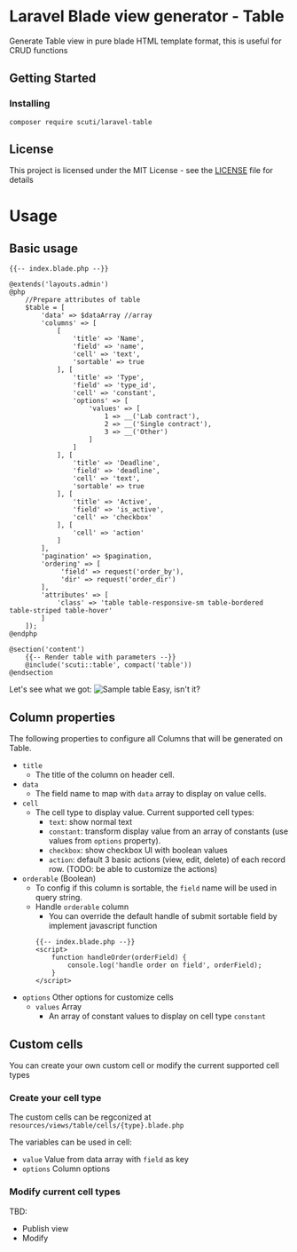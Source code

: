 # Laravel Blade view generator - Table

Generate Table view in pure blade HTML template format, this is useful for CRUD functions

## Getting Started

### Installing


```
composer require scuti/laravel-table
```

## License

This project is licensed under the MIT License - see the [LICENSE](LICENSE) file for details

# Usage
## Basic usage

```blade
{{-- index.blade.php --}}

@extends('layouts.admin')
@php
    //Prepare attributes of table
    $table = [
        'data' => $dataArray //array
        'columns' => [
            [
                'title' => 'Name',
                'field' => 'name',
                'cell' => 'text',
                'sortable' => true
            ], [
                'title' => 'Type',
                'field' => 'type_id',
                'cell' => 'constant',
                'options' => [
                    'values' => [
                        1 => __('Lab contract'),
                        2 => __('Single contract'),
                        3 => __('Other')
                    ]
                ]
            ], [
                'title' => 'Deadline',
                'field' => 'deadline',
                'cell' => 'text',
                'sortable' => true
            ], [
                'title' => 'Active',
                'field' => 'is_active',
                'cell' => 'checkbox'
            ], [
                'cell' => 'action'
            ]
        ],
        'pagination' => $pagination,
        'ordering' => [
             'field' => request('order_by'),
             'dir' => request('order_dir')
        ],
        'attributes' => [
            'class' => 'table table-responsive-sm table-bordered table-striped table-hover'
        ]
    ]);
@endphp

@section('content')
    {{-- Render table with parameters --}}
    @include('scuti::table', compact('table')) 
@endsection
```
Let's see what we got:
![Sample table](screenshot.png)
Easy, isn't it?

## Column properties
The following properties to configure all Columns that will be generated on Table.

* `title`
    * The title of the column on header cell.
* `data`
    * The field name to map with `data` array to display on value cells.
* `cell`
    * The cell type to display value. Current supported cell types:
        * `text`: show normal text
        * `constant`: transform display value from an array of constants (use values from `options` property).
        * `checkbox`: show checkbox UI with boolean values
        * `action`: default 3 basic actions (view, edit, delete) of each record row. (TODO: be able to customize the actions) 
* `orderable` (Boolean)
    * To config if this column is sortable, the `field` name will be used in query string.
    * Handle `orderable` column
        * You can override the default handle of submit sortable field by implement javascript function
        ```blade
        {{-- index.blade.php --}}
        <script>
            function handleOrder(orderField) {
                console.log('handle order on field', orderField);
            }
        </script>
        ```
* `options` Other options for customize cells
    * `values` Array
        * An array of constant values to display on cell type `constant`

## Custom cells
You can create your own custom cell or modify the current supported cell types

### Create your cell type
The custom cells can be regconized at `resources/views/table/cells/{type}.blade.php`

The variables can be used in cell:
* `value`
    Value from data array with `field` as key
* `options`
    Column options
    
### Modify current cell types
TBD:
* Publish view
* Modify
